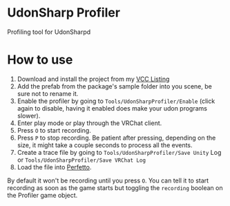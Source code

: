 # UdonSharp Profiler
Profiling tool for UdonSharpd

# How to use
1. Download and install the project from my [VCC Listing](https://deltaneverused.github.io/VRChatPackages/)
2. Add the prefab from the package's sample folder into you scene, be sure not to rename it.
3. Enable the profiler by going to ``Tools/UdonSharpProfiler/Enable`` (click again to disable, having it enabled does make your udon programs slower).
4. Enter play mode or play through the VRChat client.
5. Press ``O`` to start recording.
6. Press ``P`` to stop recording. Be patient after pressing, depending on the size, it might take a couple seconds to process all the events.
7. Create a trace file by going to ``Tools/UdonSharpProfiler/Save Unity`` Log or ``Tools/UdonSharpProfiler/Save VRChat Log``
8. Load the file into [Perfetto](https://ui.perfetto.dev/).

By default it won't be recording until you press ``O``. You can tell it to start recording as soon as the game starts but toggling the ``recording`` boolean on the Profiler game object.